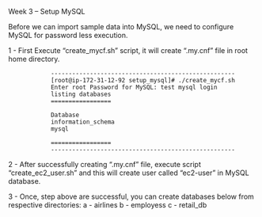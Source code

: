 Week 3 – Setup MySQL 
 
Before we can import sample data into MySQL, we need to configure MySQL for password less execution.
 
1 -     First Execute “create_mycf.sh” script, it will create “.my.cnf” file in root home directory.

				----------------------------------------------------
				[root@ip-172-31-12-92 setup_mysql]# ./create_mycf.sh  
				Enter root Password for MySQL: test mysql login 
				listing databases 
				================= 
				  
				Database 
				information_schema 
				mysql 
				  
				================= 
				----------------------------------------------------
				
 

2 -     After successfully creating “.my.cnf” file, execute script “create_ec2_user.sh” and this will create user called “ec2-user” in MySQL database.

3 -     Once, step above are successful, you can create databases below from respective directories:
		a -     airlines
		b -     employess
		c -     retail_db
